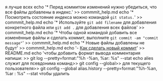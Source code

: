 я лучше всех
echo '* Перед коммитом изменений нужно убедиться, что все файлы добавлены в индекс.' >> commmit_help.md
echo '* Посмотреть состояние индекса можно командой `git status.`' >> commmit_help.md
echo '* Используйте `git add filename` для добавления конкретного файла или `git add .` для добавления всех файлов' >> commmit_help.md
echo '* Чтобы одной командой добавить все изменённые файлы и сделать коммит, выполните `git commit -am "commit message"`' >> commmit_help.md
echo '* Новые файлы добавлены не будут' >> commmit_help.md
echo '- [Как сделать новый коммит](./commmit_help.md)' >> README.md 
echo 'чтобы добавить формат вывода комментария напиши: >> git log --pretty=format:"%h -%an, %ar: %s" --stat
echo alies служит для псевдонима команд>>  git config --global>> для текущего пользователя>> git config --global alias.history --pretty=format:"%h-%an, %ar : %s" --stat
чтобы удалить

